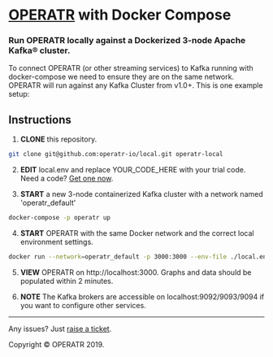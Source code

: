 # [OPERATR](https://operatr.io) with Docker Compose

### Run OPERATR locally against a Dockerized 3-node Apache Kafka® cluster.

To connect OPERATR (or other streaming services) to Kafka running with docker-compose we need to ensure they are on the same network. OPERATR will run against any Kafka Cluster from v1.0+. This is one example setup:

## Instructions

1. **CLONE** this repository.

```bash
git clone git@github.com:operatr-io/local.git operatr-local
```

2. **EDIT** local.env and replace YOUR_CODE_HERE with your trial code. Need a code? [Get one now](https://operatr.io/#/get-operatr).

3. **START** a new 3-node containerized Kafka cluster with a network named 'operatr_default'

```bash
docker-compose -p operatr up
```

4. **START** OPERATR with the same Docker network and the correct local environment settings.

```bash
docker run --network=operatr_default -p 3000:3000 --env-file ./local.env operatr/operatr:latest
```

5. **VIEW** OPERATR on http://localhost:3000. Graphs and data should be populated within 2 minutes.

6. **NOTE** The Kafka brokers are accessible on localhost:9092/9093/9094 if you want to configure other services.
-----

Any issues? Just [raise a ticket](https://github.com/operatr-io/community/issues).

Copyright © OPERATR 2019. 
